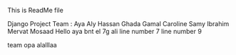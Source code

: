 This is ReadMe file

Django Project Team :
Aya Aly Hassan
Ghada Gamal
Caroline Samy Ibrahim
Mervat Mosaad
Hello aya bnt el 7g ali 
line number 7
line number 9

team opa alalllaa
